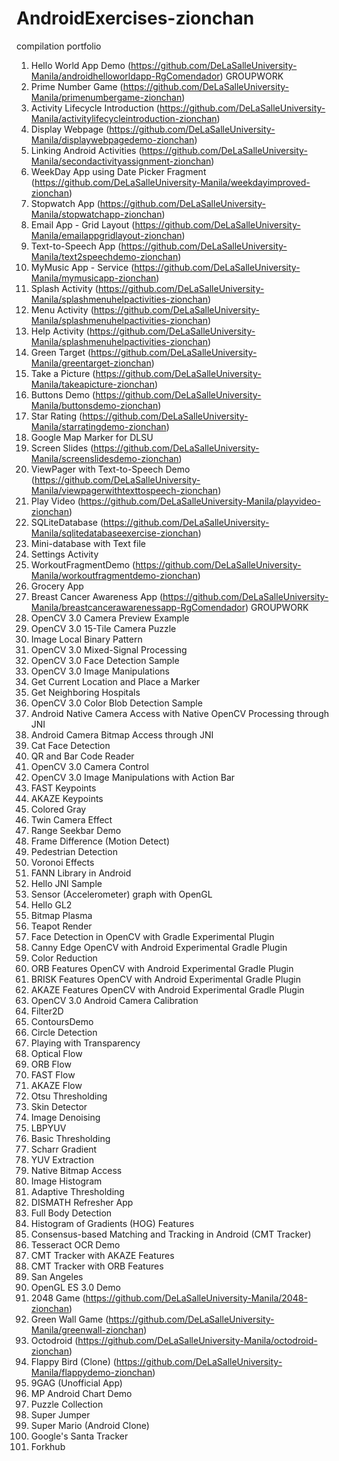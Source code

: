 # AndroidExercises-zionchan
compilation portfolio

1. Hello World App Demo (https://github.com/DeLaSalleUniversity-Manila/androidhelloworldapp-RgComendador) GROUPWORK
2. Prime Number Game (https://github.com/DeLaSalleUniversity-Manila/primenumbergame-zionchan)
3. Activity Lifecycle Introduction (https://github.com/DeLaSalleUniversity-Manila/activitylifecycleintroduction-zionchan)
4. Display Webpage (https://github.com/DeLaSalleUniversity-Manila/displaywebpagedemo-zionchan)
5. Linking Android Activities (https://github.com/DeLaSalleUniversity-Manila/secondactivityassignment-zionchan)
6. WeekDay App using Date Picker Fragment (https://github.com/DeLaSalleUniversity-Manila/weekdayimproved-zionchan)
7. Stopwatch App (https://github.com/DeLaSalleUniversity-Manila/stopwatchapp-zionchan)
8. Email App - Grid Layout (https://github.com/DeLaSalleUniversity-Manila/emailappgridlayout-zionchan)
9. Text-to-Speech App (https://github.com/DeLaSalleUniversity-Manila/text2speechdemo-zionchan)
10. MyMusic App - Service (https://github.com/DeLaSalleUniversity-Manila/mymusicapp-zionchan)
11. Splash Activity (https://github.com/DeLaSalleUniversity-Manila/splashmenuhelpactivities-zionchan)
12. Menu Activity (https://github.com/DeLaSalleUniversity-Manila/splashmenuhelpactivities-zionchan)
13. Help Activity (https://github.com/DeLaSalleUniversity-Manila/splashmenuhelpactivities-zionchan)
14. Green Target (https://github.com/DeLaSalleUniversity-Manila/greentarget-zionchan)
15. Take a Picture (https://github.com/DeLaSalleUniversity-Manila/takeapicture-zionchan)
16. Buttons Demo (https://github.com/DeLaSalleUniversity-Manila/buttonsdemo-zionchan)
17. Star Rating (https://github.com/DeLaSalleUniversity-Manila/starratingdemo-zionchan)
18. Google Map Marker for DLSU 
19. Screen Slides (https://github.com/DeLaSalleUniversity-Manila/screenslidesdemo-zionchan)
20. ViewPager with Text-to-Speech Demo (https://github.com/DeLaSalleUniversity-Manila/viewpagerwithtexttospeech-zionchan)
21. Play Video (https://github.com/DeLaSalleUniversity-Manila/playvideo-zionchan)
22. SQLiteDatabase (https://github.com/DeLaSalleUniversity-Manila/sqlitedatabaseexercise-zionchan)
23. Mini-database with Text file 
24. Settings Activity 
25. WorkoutFragmentDemo (https://github.com/DeLaSalleUniversity-Manila/workoutfragmentdemo-zionchan)
26. Grocery App
27. Breast Cancer Awareness App (https://github.com/DeLaSalleUniversity-Manila/breastcancerawarenessapp-RgComendador) GROUPWORK
28. OpenCV 3.0 Camera Preview Example
29. OpenCV 3.0 15-Tile Camera Puzzle
30. Image Local Binary Pattern
31. OpenCV 3.0 Mixed-Signal Processing 
32. OpenCV 3.0 Face Detection Sample
33. OpenCV 3.0 Image Manipulations
34. Get Current Location and Place a Marker 
35. Get Neighboring Hospitals 
36. OpenCV 3.0 Color Blob Detection Sample 
37. Android Native Camera Access with Native OpenCV Processing through JNI 
38. Android Camera Bitmap Access through JNI 
39. Cat Face Detection
40. QR and Bar Code Reader
41. OpenCV 3.0 Camera Control 
42. OpenCV 3.0 Image Manipulations with Action Bar
43. FAST Keypoints 
44. AKAZE Keypoints
45. Colored Gray
46. Twin Camera Effect 
47. Range Seekbar Demo 
48. Frame Difference (Motion Detect) 
49. Pedestrian Detection 
50. Voronoi Effects 
51. FANN Library in Android 
52. Hello JNI Sample 
53. Sensor (Accelerometer) graph with OpenGL
54. Hello GL2 
55. Bitmap Plasma
56. Teapot Render 
57. Face Detection in OpenCV with Gradle Experimental Plugin 
58. Canny Edge OpenCV with Android Experimental Gradle Plugin 
59. Color Reduction
60. ORB Features OpenCV with Android Experimental Gradle Plugin 
61. BRISK Features OpenCV with Android Experimental Gradle Plugin 
62. AKAZE Features OpenCV with Android Experimental Gradle Plugin 
63. OpenCV 3.0 Android Camera Calibration 
64. Filter2D 
65. ContoursDemo 
66. Circle Detection 
67. Playing with Transparency
68. Optical Flow
69. ORB Flow 
70. FAST Flow
71. AKAZE Flow
72. Otsu Thresholding
73. Skin Detector
74. Image Denoising
75. LBPYUV
76. Basic Thresholding 
77. Scharr Gradient 
78. YUV Extraction 
79. Native Bitmap Access 
80. Image Histogram 
81. Adaptive Thresholding 
82. DISMATH Refresher App
83. Full Body Detection
84. Histogram of Gradients (HOG) Features
85. Consensus-based Matching and Tracking in Android (CMT Tracker) 
86. Tesseract OCR Demo 
87. CMT Tracker with AKAZE Features
88. CMT Tracker with ORB Features
89. San Angeles
90. OpenGL ES 3.0 Demo 
91. 2048 Game (https://github.com/DeLaSalleUniversity-Manila/2048-zionchan)
92. Green Wall Game (https://github.com/DeLaSalleUniversity-Manila/greenwall-zionchan)
93. Octodroid (https://github.com/DeLaSalleUniversity-Manila/octodroid-zionchan)
94. Flappy Bird (Clone) (https://github.com/DeLaSalleUniversity-Manila/flappydemo-zionchan)
95. 9GAG (Unofficial App) 
96. MP Android Chart Demo 
97. Puzzle Collection 
98. Super Jumper 
99. Super Mario (Android Clone) 
100. Google's Santa Tracker 
101. Forkhub 
